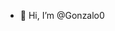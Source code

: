 - 👋 Hi, I’m @Gonzalo0

<!---
Gonzalo0/Gonzalo0 is a ✨ special ✨ repository because its `README.md` (this file) appears on your GitHub profile.
You can click the Preview link to take a look at your changes.
--->
